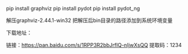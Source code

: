 pip install graphviz
pip install pydot
pip install pydot_ng

解压graphviz-2.44.1-win32
把解压后bin目录的路径添加到系统环境变量





下载地址：

链接：https://pan.baidu.com/s/1RPP3R2bbJrfIQ-nIjwXsQQ 
提取码：1234 
